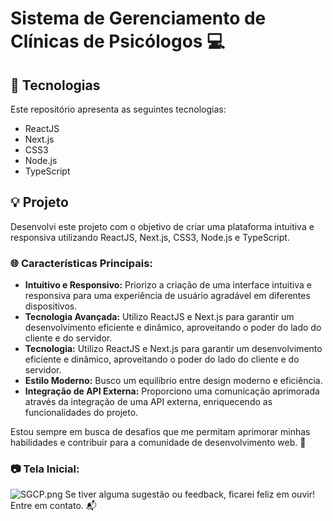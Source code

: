 # Sistema de Gerenciamento de Clínicas de Psicólogos **💻**
## **🚀 Tecnologias**
Este repositório apresenta as seguintes tecnologias:
- ReactJS
- Next.js
- CSS3
- Node.js
- TypeScript
## **💡 Projeto**
Desenvolvi este projeto com o objetivo de criar uma plataforma intuitiva e responsiva utilizando ReactJS, Next.js, CSS3, Node.js e TypeScript.
### **🌐 Características Principais:**

- **Intuitivo e Responsivo:** Priorizo a criação de uma interface intuitiva e responsiva para uma experiência de usuário agradável em diferentes dispositivos.
- **Tecnologia Avançada:** Utilizo ReactJS e Next.js para garantir um desenvolvimento eficiente e dinâmico, aproveitando o poder do lado do cliente e do servidor.
- **Tecnologia:** Utilizo ReactJS e Next.js para garantir um desenvolvimento eficiente e dinâmico, aproveitando o poder do lado do cliente e do servidor.
- **Estilo Moderno:** Busco um equilíbrio entre design moderno e eficiência.
- **Integração de API Externa:** Proporciono uma comunicação aprimorada através da integração de uma API externa, enriquecendo as funcionalidades do projeto.

Estou sempre em busca de desafios que me permitam aprimorar minhas habilidades e contribuir para a comunidade de desenvolvimento web. 🚀
### **📷 Tela Inicial:**
![SGCP.png](https://jhondharkyson.com/assets/SGCP-dbdc370d.png)
Se tiver alguma sugestão ou feedback, ficarei feliz em ouvir! Entre em contato. 📬
